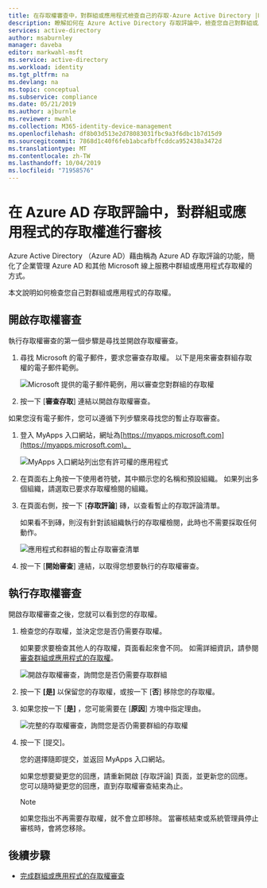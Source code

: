 ```yaml
---
title: 在存取權審查中，對群組或應用程式檢查自己的存取-Azure Active Directory |Microsoft Docs
description: 瞭解如何在 Azure Active Directory 存取評論中，檢查您自己對群組或應用程式的存取權。
services: active-directory
author: msaburnley
manager: daveba
editor: markwahl-msft
ms.service: active-directory
ms.workload: identity
ms.tgt_pltfrm: na
ms.devlang: na
ms.topic: conceptual
ms.subservice: compliance
ms.date: 05/21/2019
ms.author: ajburnle
ms.reviewer: mwahl
ms.collection: M365-identity-device-management
ms.openlocfilehash: df8b03d513e2d78083031fbc9a3f6dbc1b7d15d9
ms.sourcegitcommit: 7868d1c40f6feb1abcafbffcddca952438a3472d
ms.translationtype: MT
ms.contentlocale: zh-TW
ms.lasthandoff: 10/04/2019
ms.locfileid: "71958576"
---
```

# <a name="review-access-for-yourself-to-groups-or-applications-in-azure-ad-access-reviews"></a>在 Azure AD 存取評論中，對群組或應用程式的存取權進行審核

Azure Active Directory （Azure AD）藉由稱為 Azure AD 存取評論的功能，簡化了企業管理 Azure AD 和其他 Microsoft 線上服務中群組或應用程式存取權的方式。

本文說明如何檢查您自己對群組或應用程式的存取權。

## <a name="open-the-access-review"></a>開啟存取權審查

執行存取權審查的第一個步驟是尋找並開啟存取權審查。

1. 尋找 Microsoft 的電子郵件，要求您審查存取權。 以下是用來審查群組存取權的電子郵件範例。

    ![Microsoft 提供的電子郵件範例，用以審查您對群組的存取權](./media/review-your-access/access-review-email.png)

1. 按一下 [**審查存取**] 連結以開啟存取權審查。

如果您沒有電子郵件，您可以遵循下列步驟來尋找您的暫止存取審查。

1. 登入 MyApps 入口網站，網址為[https://myapps.microsoft.com](https://myapps.microsoft.com)。

    ![MyApps 入口網站列出您有許可權的應用程式](./media/review-your-access/myapps-access-panel.png)

1. 在頁面右上角按一下使用者符號，其中顯示您的名稱和預設組織。 如果列出多個組織，請選取已要求存取權檢閱的組織。

1. 在頁面右側，按一下 [**存取評論**] 磚，以查看暫止的存取評論清單。

    如果看不到磚，則沒有針對該組織執行的存取權檢閱，此時也不需要採取任何動作。

    ![應用程式和群組的暫止存取審查清單](./media/review-your-access/access-reviews-list.png)

1. 按一下 [**開始審查**] 連結，以取得您想要執行的存取權審查。

## <a name="perform-the-access-review"></a>執行存取權審查

開啟存取權審查之後，您就可以看到您的存取權。

1. 檢查您的存取權，並決定您是否仍需要存取權。

    如果要求要檢查其他人的存取權，頁面看起來會不同。 如需詳細資訊，請參閱[審查群組或應用程式的存取權](perform-access-review.md)。

    ![開啟存取權審查，詢問您是否仍需要存取群組](./media/review-your-access/perform-access-review.png)

1. 按一下 **[是]** 以保留您的存取權，或按一下 [**否**] 移除您的存取權。

1. 如果您按一下 [**是]** ，您可能需要在 [**原因**] 方塊中指定理由。

    ![完整的存取權審查，詢問您是否仍需要群組的存取權](./media/review-your-access/perform-access-review-submit.png)

1. 按一下 [提交]。

    您的選擇隨即提交，並返回 MyApps 入口網站。

    如果您想要變更您的回應，請重新開啟 [存取評論] 頁面，並更新您的回應。 您可以隨時變更您的回應，直到存取權審查結束為止。

    > [!NOTE]
    > 如果您指出不再需要存取權，就不會立即移除。 當審核結束或系統管理員停止審核時，會將您移除。

## <a name="next-steps"></a>後續步驟

- [完成群組或應用程式的存取權審查](complete-access-review.md)
